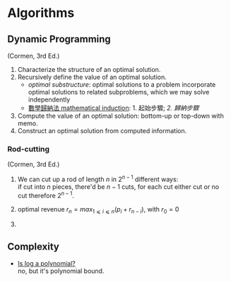 # Algorithms  

## Dynamic Programming  

(Cormen, 3rd Ed.)

1. Characterize the structure of an optimal solution.
2. Recursively define the value of an optimal solution.  
   - *optimal substructure*: optimal solutions to a problem incorporate optimal solutions to related subproblems, which we may solve independently  
   - [數學歸納法 mathematical induction](https://youtu.be/hyvTl036PmA?t=86): 1. 起始步驟; *2. 歸納步驟*  
3. Compute the value of an optimal solution: bottom-up or top-down with memo.
4. Construct an optimal solution from computed information.  

### Rod-cutting

(Cormen, 3rd Ed.)

1. We can cut up a rod of length $n$ in $2^{n-1}$ different ways:  
  if cut into $n$ pieces, there'd be $n-1$ cuts, for each cut either cut or no cut therefore $2^{n-1}$.  

2. optimal revenue $r_n = max_{1⩽i⩽n}(p_i+r_{n-i})$, with $r_0 = 0$  

3. 

## Complexity

- [Is log a polynomial?](https://www.quora.com/Is-log-a-polynomial)  
  no, but it's polynomial bound.  
